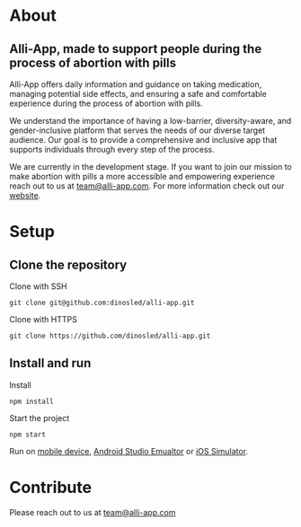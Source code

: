 # About

## Alli-App, made to support people during the process of abortion with pills

Alli-App offers daily information and guidance on taking medication, managing potential side effects, and ensuring a safe and comfortable experience during the process of abortion with pills.

We understand the importance of having a low-barrier, diversity-aware, and gender-inclusive platform that serves the needs of our diverse target audience. Our goal is to provide a comprehensive and inclusive app that supports individuals through every step of the process.

We are currently in the development stage. If you want to join our mission to make abortion with pills a more accessible and empowering experience reach out to us at team@alli-app.com. For more information check out our [website](https://alli-app.com/).

# Setup

## Clone the repository

Clone with SSH

    git clone git@github.com:dinosled/alli-app.git

Clone with HTTPS

    git clone https://github.com/dinosled/alli-app.git

## Install and run

Install

    npm install

Start the project

    npm start

Run on [mobile device](https://docs.expo.dev/workflow/run-on-device/), [Android Studio Emualtor](https://docs.expo.dev/workflow/android-studio-emulator/) or [iOS Simulator](https://docs.expo.dev/workflow/ios-simulator/).

# Contribute

Please reach out to us at team@alli-app.com
